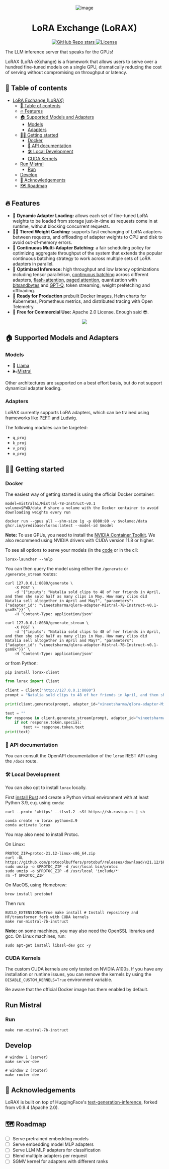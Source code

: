 <div align="center">

![image](https://images.ctfassets.net/ft0odixqevnv/3cWNkdDkt08y0Tz7Sx8ZZQ/794ced27db7253025790c248595499ac/LoraxBlog-SocialCard.png?w=1104&h=585&q=100&fm=webp&bg=transparent)

# LoRA Exchange (LoRAX)

<a href="https://github.com/predibase/lorax">
  <img alt="GitHub Repo stars" src="https://img.shields.io/github/stars/predibase/lorax?style=social">
</a>
<a href="https://github.com/predibase/lorax/blob/main/LICENSE">
  <img alt="License" src="https://img.shields.io/github/license/predibase/lorax">
</a>
</div>

The LLM inference server that speaks for the GPUs!

LoRAX (LoRA eXchange) is a framework that allows users to serve over a hundred fine-tuned models on a single GPU, dramatically reducing the cost of serving without compromising on throughput or latency.

## 📖 Table of contents

- [LoRA Exchange (LoRAX)](#lora-exchange-lorax)
  - [📖 Table of contents](#-table-of-contents)
  - [🔥 Features](#-features)
  - [🏠 Supported Models and Adapters](#-supported-models-and-adapters)
    - [Models](#models)
    - [Adapters](#adapters)
  - [🏃‍♂️ Getting started](#️-getting-started)
    - [Docker](#docker)
    - [📓 API documentation](#-api-documentation)
    - [🛠️ Local Development](#️-local-development)
    - [CUDA Kernels](#cuda-kernels)
  - [Run Mistral](#run-mistral)
    - [Run](#run)
  - [Develop](#develop)
  - [🙇 Acknowledgements](#-acknowledgements)
  - [🗺️ Roadmap](#️-roadmap)

## 🔥 Features

- 🚅 **Dynamic Adapter Loading:** allows each set of fine-tuned LoRA weights to be loaded from storage just-in-time as requests come in at runtime, without blocking concurrent requests.
- 🏋️‍♀️ **Tiered Weight Caching:** supports fast exchanging of LoRA adapters between requests, and offloading of adapter weights to CPU and disk to avoid out-of-memory errors.
- 🧁 **Continuous Multi-Adapter Batching:** a fair scheduling policy for optimizing aggregate throughput of the system that extends the popular continuous batching strategy to work across multiple sets of LoRA adapters in parallel.
- 👬 **Optimized Inference:**  high throughput and low latency optimizations including tensor parallelism, [continuous batching](https://github.com/predibase/lorax/tree/main/router) across different adapters, [flash-attention](https://github.com/HazyResearch/flash-attention), [paged attention](https://github.com/vllm-project/vllm), quantization with [bitsandbytes](https://github.com/TimDettmers/bitsandbytes) and [GPT-Q](https://arxiv.org/abs/2210.17323), token streaming, weight prefetching and offloading.
- 🚢  **Ready for Production** prebuilt Docker images, Helm charts for Kubernetes, Prometheus metrics, and distributed tracing with Open Telemetry.
- 🤯 **Free for Commercial Use:** Apache 2.0 License. Enough said 😎.


<p align="center">
  <img src="https://github.com/predibase/lorax/assets/29719151/6f4f78fc-c1e9-4a01-8675-dbafa74a2534" />
</p>


## 🏠 Supported Models and Adapters

### Models

- 🦙 [Llama](https://huggingface.co/meta-llama)
- 🌬️[Mistral](https://huggingface.co/mistralai)

Other architectures are supported on a best effort basis, but do not support dynamical adapter loading.

### Adapters

LoRAX currently supports LoRA adapters, which can be trained using frameworks like [PEFT](https://github.com/huggingface/peft) and [Ludwig](https://ludwig.ai/).

The following modules can be targeted:

- `q_proj`
- `k_proj`
- `v_proj`
- `o_proj`

## 🏃‍♂️ Getting started

### Docker

The easiest way of getting started is using the official Docker container:

```shell
model=mistralai/Mistral-7B-Instruct-v0.1
volume=$PWD/data # share a volume with the Docker container to avoid downloading weights every run

docker run --gpus all --shm-size 1g -p 8080:80 -v $volume:/data ghcr.io/predibase/lorax:latest --model-id $model
```
**Note:** To use GPUs, you need to install the [NVIDIA Container Toolkit](https://docs.nvidia.com/datacenter/cloud-native/container-toolkit/install-guide.html). We also recommend using NVIDIA drivers with CUDA version 11.8 or higher.

To see all options to serve your models (in the [code](https://github.com/predibase/lorax/blob/main/launcher/src/main.rs) or in the cli:
```
lorax-launcher --help
```

You can then query the model using either the `/generate` or `/generate_stream` routes:

```shell
curl 127.0.0.1:8080/generate \
    -X POST \
    -d '{"inputs": "Natalia sold clips to 48 of her friends in April, and then she sold half as many clips in May. How many clips did Natalia sell altogether in April and May?", "parameters": {"adapter_id": "vineetsharma/qlora-adapter-Mistral-7B-Instruct-v0.1-gsm8k"}}' \
    -H 'Content-Type: application/json'
```

```shell
curl 127.0.0.1:8080/generate_stream \
    -X POST \
    -d '{"inputs": "Natalia sold clips to 48 of her friends in April, and then she sold half as many clips in May. How many clips did Natalia sell altogether in April and May?", "parameters": {"adapter_id": "vineetsharma/qlora-adapter-Mistral-7B-Instruct-v0.1-gsm8k"}}' \
    -H 'Content-Type: application/json'
```

or from Python:

```shell
pip install lorax-client
```

```python
from lorax import Client

client = Client("http://127.0.0.1:8080")
prompt = "Natalia sold clips to 48 of her friends in April, and then she sold half as many clips in May. How many clips did Natalia sell altogether in April and May?"

print(client.generate(prompt, adapter_id="vineetsharma/qlora-adapter-Mistral-7B-Instruct-v0.1-gsm8k").generated_text)

text = ""
for response in client.generate_stream(prompt, adapter_id="vineetsharma/qlora-adapter-Mistral-7B-Instruct-v0.1-gsm8k"):
    if not response.token.special:
        text += response.token.text
print(text)
```

### 📓 API documentation

You can consult the OpenAPI documentation of the `lorax` REST API using the `/docs` route.

### 🛠️ Local Development

You can also opt to install `lorax` locally.

First [install Rust](https://rustup.rs/) and create a Python virtual environment with at least
Python 3.9, e.g. using `conda`:

```shell
curl --proto '=https' --tlsv1.2 -sSf https://sh.rustup.rs | sh

conda create -n lorax python=3.9 
conda activate lorax
```

You may also need to install Protoc.

On Linux:

```shell
PROTOC_ZIP=protoc-21.12-linux-x86_64.zip
curl -OL https://github.com/protocolbuffers/protobuf/releases/download/v21.12/$PROTOC_ZIP
sudo unzip -o $PROTOC_ZIP -d /usr/local bin/protoc
sudo unzip -o $PROTOC_ZIP -d /usr/local 'include/*'
rm -f $PROTOC_ZIP
```

On MacOS, using Homebrew:

```shell
brew install protobuf
```

Then run:

```shell
BUILD_EXTENSIONS=True make install # Install repository and HF/transformer fork with CUDA kernels
make run-mistral-7b-instruct
```

**Note:** on some machines, you may also need the OpenSSL libraries and gcc. On Linux machines, run:

```shell
sudo apt-get install libssl-dev gcc -y
```

### CUDA Kernels

The custom CUDA kernels are only tested on NVIDIA A100s. If you have any installation or runtime issues, you can remove 
the kernels by using the `DISABLE_CUSTOM_KERNELS=True` environment variable.

Be aware that the official Docker image has them enabled by default.

## Run Mistral

### Run

```shell
make run-mistral-7b-instruct
```

## Develop

```
# window 1 (server)
make server-dev

# window 2 (router)
make router-dev
```

## 🙇 Acknowledgements

LoRAX is built on top of HuggingFace's [text-generation-inference](https://github.com/huggingface/text-generation-inference), forked from v0.9.4 (Apache 2.0).

## 🗺️ Roadmap

- [ ] Serve pretrained embedding models
- [ ] Serve embedding model MLP adapters
- [ ] Serve LLM MLP adapters for classification
- [ ] Blend multiple adapters per request
- [ ] SGMV kernel for adapters with different ranks
